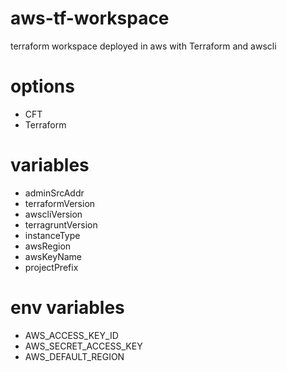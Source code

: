 # aws-tf-workspace
terraform workspace deployed in aws with Terraform and awscli

# options
- CFT
- Terraform

# variables
- adminSrcAddr
- terraformVersion
- awscliVersion
- terragruntVersion
- instanceType
- awsRegion
- awsKeyName
- projectPrefix
# env variables
- AWS_ACCESS_KEY_ID 
- AWS_SECRET_ACCESS_KEY
- AWS_DEFAULT_REGION